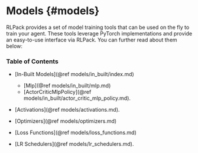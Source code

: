 # Models {#models}

RLPack provides a set of model training tools that can be used on the fly to train your agent. These 
tools leverage PyTorch implementations and provide an easy-to-use interface via RLPack. You can further
read about them below: 

### Table of Contents
- [In-Built Models](@ref models/in_built/index.md)
  - [Mlp](@ref models/in_built/mlp.md)
  - [ActorCriticMlpPolicy](@ref models/in_built/actor_critic_mlp_policy.md).

- [Activations](@ref models/activations.md).
- [Optimizers](@ref models/optimizers.md)
- [Loss Functions](@ref models/loss_functions.md)
- [LR Schedulers](@ref models/lr_schedulers.md).